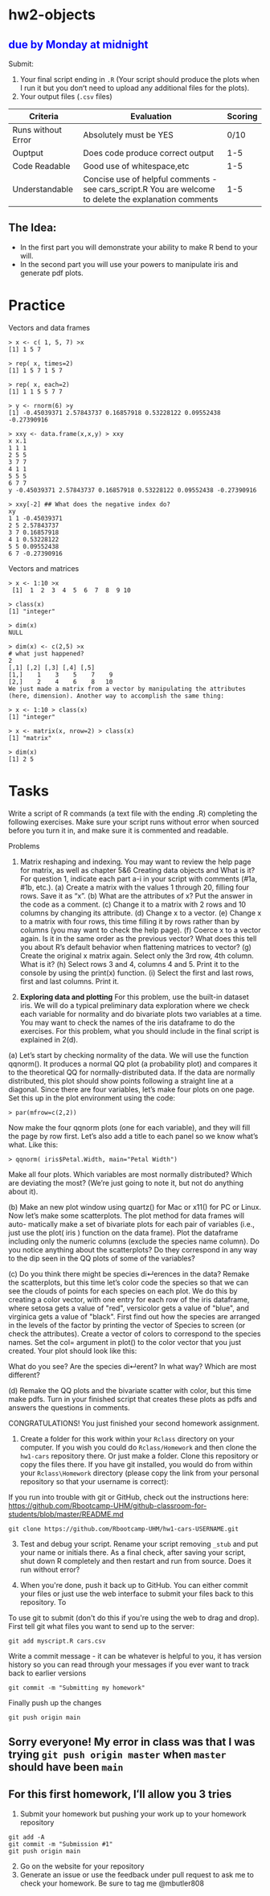 # hw2-objects

## <span style="color:blue">due by Monday at midnight</span>
Submit:
1. Your final script ending in `.R` (Your script should produce the plots when I run it but you donʻt need to upload any additional files for the plots).
2. Your output files (`.csv` files)

|Criteria| Evaluation| Scoring |
|---------|-|-|
|Runs without Error| Absolutely must be YES | 0/10 |
|Ouptput| Does code produce correct output | 1-5 |
|Code Readable| Good use of whitespace,etc | 1-5 |
|Understandable| Concise use of helpful comments - see cars_script.R You are welcome to delete the explanation comments | 1-5 |


## The Idea:
- In the first part you will demonstrate your ability to make R bend to your will. 
- In the second part you will use your powers to manipulate iris and generate pdf plots. 

# Practice

Vectors and data frames
```
> x <- c( 1, 5, 7) >x
[1] 1 5 7

> rep( x, times=2)
[1] 1 5 7 1 5 7

> rep( x, each=2)
[1] 1 1 5 5 7 7

> y <- rnorm(6) >y
[1] -0.45039371 2.57843737 0.16857918 0.53228122 0.09552438 -0.27390916

> xxy <- data.frame(x,x,y) > xxy
x x.1
1 1 1
2 5 5
3 7 7
4 1 1
5 5 5
6 7 7
y -0.45039371 2.57843737 0.16857918 0.53228122 0.09552438 -0.27390916

> xxy[-2] ## What does the negative index do?
xy
1 1 -0.45039371
2 5 2.57843737
3 7 0.16857918
4 1 0.53228122
5 5 0.09552438
6 7 -0.27390916
```
Vectors and matrices
```
> x <- 1:10 >x
 [1]  1  2  3  4  5  6  7  8  9 10

> class(x)
[1] "integer"

> dim(x)
NULL

> dim(x) <- c(2,5) >x
# what just happened?
2
[,1] [,2] [,3] [,4] [,5]
[1,]    1    3    5    7    9
[2,]    2    4    6    8   10
We just made a matrix from a vector by manipulating the attributes (here, dimension). Another way to accomplish the same thing:

> x <- 1:10 > class(x)
[1] "integer"

> x <- matrix(x, nrow=2) > class(x)
[1] "matrix"

> dim(x)
[1] 2 5
```

# Tasks

Write a script of R commands (a text file with the ending .R) completing the following exercises. Make sure your script runs without error when sourced before you turn it in, and make sure it is commented and readable. 

Problems
1. Matrix reshaping and indexing. You may want to review the help page for matrix, as well as chapter 5&6 Creating data objects and What is it? For question 1, indicate each part a-i in your script with comments (#1a, #1b, etc.).
(a) Create a matrix with the values 1 through 20, filling four rows. Save it as “x”. 
(b) What are the attributes of x? Put the answer in the code as a comment.
(c) Change it to a matrix with 2 rows and 10 columns by changing its attribute. 
(d) Change x to a vector.
(e) Change x to a matrix with four rows, this time filling it by rows rather than by columns (you may want to check the help page).
(f) Coerce x to a vector again. Is it in the same order as the previous vector? What does this tell you about R’s default behavior when flattening matrices to vector?
(g) Create the original x matrix again. Select only the 3rd row, 4th column. What is it?
(h) Select rows 3 and 4, columns 4 and 5. Print it to the console by using the print(x) function.
(i) Select the first and last rows, first and last columns. Print it.

2. **Exploring data and plotting** For this problem, use the built-in dataset iris. We will do a typical preliminary data exploration where we check each variable for normality and do bivariate plots two variables at a time. You may want to check the names of the iris dataframe to do the exercises. For this problem, what you should include in the final script is explained in 2(d).

(a) Let’s start by checking normality of the data. We will use the function qqnorm(). It produces a normal QQ plot (a probability plot) and compares it to the theoretical QQ for normally-distributed data. If the data are normally distributed, this plot should show points following a straight line at a diagonal. Since there are four variables, let’s make four plots on one page. Set this up in the plot environment using the code:
```
> par(mfrow=c(2,2))
```
Now make the four qqnorm plots (one for each variable), and they will fill the page by row first. Let’s also add a title to each panel so we know what’s what. Like this:
```
> qqnorm( iris$Petal.Width, main="Petal Width")
```
Make all four plots. Which variables are most normally distributed? Which are deviating the most? (We’re just going to note it, but not do anything about it).

(b) Make an new plot window using quartz() for Mac or x11() for PC or Linux. Now let’s make some scatterplots. The plot method for data frames will auto- matically make a set of bivariate plots for each pair of variables (i.e., just use the plot( iris ) function on the data frame). Plot the dataframe including only the numeric columns (exclude the species name column). Do you notice anything about the scatterplots? Do they correspond in any way to the dip seen in the QQ plots of some of the variables?

(c) Do you think there might be species di↵erences in the data? Remake the scatterplots, but this time let’s color code the species so that we can see the clouds of points for each species on each plot. We do this by creating a color vector, with one entry for each row of the iris dataframe, where setosa gets a value of "red", versicolor gets a value of "blue", and virginica gets a value of "black". First find out how the species are arranged in the levels of the factor by printing the vector of Species to screen (or check the attributes). Create a vector of colors to correspond to the species names. Set the col= argument in plot() to the color vector that you just created. Your plot should look like this:

What do you see? Are the species di↵erent? In what way? Which are most different?

(d) Remake the QQ plots and the bivariate scatter with color, but this time make pdfs. Turn in your finished script that creates these plots as pdfs and answers the questions in comments.

CONGRATULATIONS! You just finished your second homework assignment. 







1. Create a folder for this work within your `Rclass` directory on your computer. If you wish you could do `Rclass/Homework` and then clone the `hw1-cars` repository there. Or just make a folder. Clone this repository or copy the files there. If you have git installed, you would do from within your `Rclass\Homework` directory (please copy the link from your personal repository so that your username is correct):

If you run into trouble with git or GitHub, check out the instructions here: https://github.com/Rbootcamp-UHM/github-classroom-for-students/blob/master/README.md

```
git clone https://github.com/Rbootcamp-UHM/hw1-cars-USERNAME.git
```

3. Test and debug your script. Rename your script removing `_stub` and put your name or initials there. As a final check, after saving your script, shut down R completely and then restart and run from source. Does it run without error?

4. When you're done, push it back up to GitHub. You can either commit your files or just use the web interface to submit your files back to this repository. To

To use git to submit (don't do this if you're using the web to drag and drop). First tell git what files you want to send up to the server:  
```
git add myscript.R cars.csv
```
Write a commit message - it can be whatever is helpful to you, it has version history so you can read through your messages if you ever want to track back to earlier versions
```
git commit -m "Submitting my homework"
```
Finally push up the changes
```
git push origin main
```
## Sorry everyone! My error in class was that I was trying `git push origin master` when `master` should have been `main`

## For this first homework, Iʻll allow you 3 tries
1. Submit your homework but pushing your work up to your homework repository
```
git add -A
git commit -m "Submission #1"
git push origin main
```
2. Go on the website for your repository
3. Generate an issue or use the feedback under pull request to ask me to check your homework. Be sure to tag me @mbutler808
